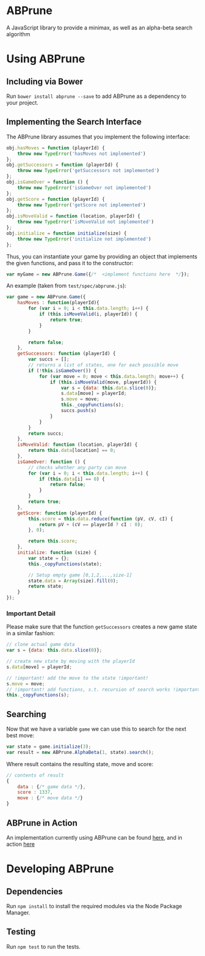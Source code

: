 # ABPrune

A JavaScript library to provide a minimax, as well as an alpha-beta search algorithm



# Using ABPrune

## Including via Bower

Run `bower install abprune --save` to add ABPrune as a dependency to your project.

## Implementing the Search Interface

The ABPrune library assumes that you implement the following interface:

```javascript
obj.hasMoves = function (playerId) {
    throw new TypeError('hasMoves not implemented')
};
obj.getSuccessors = function (playerId) {
    throw new TypeError('getSuccessors not implemented')
};
obj.isGameOver = function () {
    throw new TypeError('isGameOver not implemented')
};
obj.getScore = function (playerId) {
    throw new TypeError('getScore not implemented')
};
obj.isMoveValid = function (location, playerId) {
    throw new TypeError('isMoveValid not implemented')
};
obj.initialize = function initialize(size) {
    throw new TypeError('initialize not implemented')
};

```

Thus, you can instantiate your game by providing an object that implements the given functions, and pass it to the constructor:

```javascript
var myGame = new ABPrune.Game({/*  <implement functions here  */});
```

An example (taken from `test/spec/abprune.js`):


```javascript
var game = new ABPrune.Game({
    hasMoves : function(playerId){
        for (var i = 0; i < this.data.length; i++) {
            if (this.isMoveValid(i, playerId)) {
                return true;
            }
        }

        return false;
    },
    getSuccessors: function (playerId) {
        var succs = [];
        // returns a list of states, one for each possible move
        if (!this.isGameOver()) {
            for (var move = 0; move < this.data.length; move++) {
                if (this.isMoveValid(move, playerId)) {
                    var s = {data: this.data.slice(0)};
                    s.data[move] = playerId;
                    s.move = move;
                    this._copyFunctions(s);
                    succs.push(s)
                }
            }
        }
        return succs;
    },
    isMoveValid: function (location, playerId) {
        return this.data[location] == 0;
    },
    isGameOver: function () {
        // checks whether any party can move
        for (var i = 0; i < this.data.length; i++) {
            if (this.data[i] == 0) {
                return false;
            }
        }
        return true;
    },
    getScore: function (playerId) {
        this.score = this.data.reduce(function (pV, cV, cI) {
            return pV + (cV == playerId ? cI : 0);
        }, 0);

        return this.score;
    },
    initialize: function (size) {
        var state = {};
        this._copyFunctions(state);

        // Setup empty game [0,1,2,...,size-1]
        state.data = Array(size).fill(0);
        return state;
    }
});
```

### Important Detail

Please make sure that the function `getSuccessors` creates a new game state in a similar fashion:

```javascript
// clone actual game data
var s = {data: this.data.slice(0)};

// create new state by moving with the playerId
s.data[move] = playerId;

// !important! add the move to the state !important!
s.move = move;
// !important! add functions, s.t. recursion of search works !important!
this._copyFunctions(s);
```

## Searching

Now that we have a variable `game` we can use this to search for the next best move:

```javascript
var state = game.initialize(3);
var result = new ABPrune.AlphaBeta(1, state).search();
```

Where result contains the resulting state, move and score:


```javascript
// contents of result
{
    data : {/* game data */},
    score : 1337,
    move : {/* move data */}
}
```


## ABPrune in Action
An implementation currently using ABPrune can be found 
[here](https://github.com/uvwxy/web-reversi), and in action [here](http://uvwxy.github.io/web-reversi)



# Developing ABPrune

## Dependencies

Run `npm install` to install the required modules via the Node Package Manager.

## Testing

Run `npm test` to run the tests.
